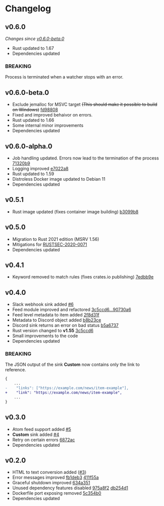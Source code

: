 # Changelog

## v0.6.0

_Changes since [v0.6.0-beta.0](#v060-beta0)_

- Rust updated to 1.67
- Dependencies updated

### BREAKING

Process is terminated when a watcher stops with an error.

## v0.6.0-beta.0

- Exclude jemalloc for MSVC target ~~(This should make it possible to build on Windows)~~ [fd98808](https://github.com/morphy2k/rss-forwarder/commit/fd98808d737de1e8d5e4c8e13abe9e6b5034c7f3)
- Fixed and improved behaivor on errors.
- Rust updated to 1.66
- Some internal minor improvements
- Dependencies updated

## v0.6.0-alpha.0

- Job handling updated. Errors now lead to the termination of the process [71320b9](https://github.com/morphy2k/rss-forwarder/commit/71320b9da4a2036e7440691bff59a2c76e930386)
- Logging improved [e7022a8](https://github.com/morphy2k/rss-forwarder/commit/e7022a877e52d8dcdf01ed7c37d5e6de20623604)
- Rust updated to 1.59
- Distroless Docker image updated to Debian 11
- Dependencies updated

## v0.5.1

- Rust image updated (fixes container image building) [b3099b8](https://github.com/morphy2k/rss-forwarder/commit/b3099b8)

## v0.5.0

- Migration to Rust 2021 edition (MSRV 1.56)
- Mitigations for [RUSTSEC-2020-0071](https://rustsec.org/advisories/RUSTSEC-2020-0071)
- Dependencies updated

## v0.4.1

- Keyword removed to match rules (fixes crates.io publishing) [7edbb9e](https://github.com/morphy2k/rss-forwarder/commit/7edbb9e)

## v0.4.0

- Slack webhook sink added [#6](https://github.com/morphy2k/rss-forwarder/pull/6)
- Feed module improved and refactored [3c5ccd6...90730a6](https://github.com/morphy2k/rss-forwarder/compare/3c5ccd6...90730a6)
- Feed level metadata to item added [2f8d31f](https://github.com/morphy2k/rss-forwarder/commit/2f8d31f)
- Metadata to Discord object added [b8b23ce](https://github.com/morphy2k/rss-forwarder/commit/b8b23ce)
- Discord sink returns an error on bad status [b5a6737](https://github.com/morphy2k/rss-forwarder/commit/b5a6737)
- Rust version changed to **v1.55** [3c5ccd6](https://github.com/morphy2k/rss-forwarder/commit/3c5ccd6)
- Small improvements to the code
- Dependencies updated

### BREAKING

The JSON output of the sink **Custom** now contains only the link to reference.

```DIFF
{
    ...
-    "links": ["https://example.com/news/item-example"],
+    "link": "https://example.com/news/item-example",
    ...
}
```

## v0.3.0

- Atom feed support added [#5](https://github.com/morphy2k/rss-forwarder/pull/5)
- **Custom** sink added [#4](https://github.com/morphy2k/rss-forwarder/pull/4)
- Retry on certain errors [6872ac](https://github.com/morphy2k/rss-forwarder/commit/6872ac)
- Dependencies updated

## v0.2.0

- HTML to text conversion added ([#3](https://github.com/morphy2k/rss-forwarder/pull/3))
- Error messages improved [fb1deb3](https://github.com/morphy2k/rss-forwarder/commit/fb1deb3) [411f55a](https://github.com/morphy2k/rss-forwarder/commit/411f55a)
- Graceful shutdown improved [634a351](https://github.com/morphy2k/rss-forwarder/commit/634a351)
- Unused dependency features disabled [975a8f2](https://github.com/morphy2k/rss-forwarder/commit/975a8f2) [db254d1](https://github.com/morphy2k/rss-forwarder/commit/db254d1)
- Dockerfile port exposing removed [5c354b0](https://github.com/morphy2k/rss-forwarder/commit/5c354b0)
- Dependencies updated
